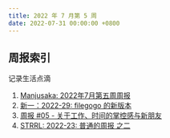 ```yaml
---
title: 2022 年 7 月第 5 周
date: 2022-07-31 00:00:00 +0800
---
```


## 周报索引

记录生活点滴

<!--more-->

1. [Manjusaka: 2022年7月第五周周报](https://www.manjusaka.blog/weekly/2022-07-week5.html)
2. [新一：2022-29: filegogo 的新版本](https://awing.notion.site/2022-29-filegogo-2ee230b7971048988710f0d7dbe96a09)
3. [周报 #05 - 关于工作、时间的掌控感与新朋友](https://www.pseudoyu.com/zh/2022/07/31/weekly_review_20220731)
4. [STRRL: 2022-23: 普通的周报 之二](https://strrl.dev/post/weekly-report/2022/30-%E6%99%AE%E9%80%9A%E7%9A%84%E5%91%A8%E6%8A%A5-%E4%B9%8B%E4%BA%8C/)
